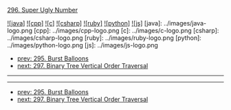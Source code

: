 [296. Super Ugly Number](https://leetcode.com/problems/super-ugly-number/)

[![java]](../java/296-super-ugly-number.md)
[![cpp]](../cpp/296-super-ugly-number.md)
[![c]](../c/296-super-ugly-number.md)
[![csharp]](../csharp/296-super-ugly-number.md)
[![ruby]](../ruby/296-super-ugly-number.md)
[![python]](../python/296-super-ugly-number.md)
[![js]](../js/296-super-ugly-number.md)
[java]: ../images/java-logo.png
[cpp]: ../images/cpp-logo.png
[c]: ../images/c-logo.png
[csharp]: ../images/csharp-logo.png
[ruby]: ../images/ruby-logo.png
[python]: ../images/python-logo.png
[js]: ../images/js-logo.png

- [prev: 295. Burst Balloons](295-burst-balloons.md)
- [next: 297. Binary Tree Vertical Order Traversal](297-binary-tree-vertical-order-traversal.md)

---


---

- [prev: 295. Burst Balloons](295-burst-balloons.md)
- [next: 297. Binary Tree Vertical Order Traversal](297-binary-tree-vertical-order-traversal.md)
